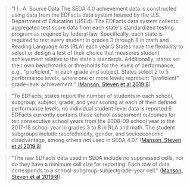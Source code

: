 > "I I . A.  Source Data The SEDA 4.0 achievement data is constructed using data from the EDFacts data system housed by the U.S. Department of Education (USEd). The EDFacts data system collects aggregated test score data from each state's standardized testing program as required by federal law. Specifically, each state is required to test every student in grades 3 through 8 in math and Reading Language Arts (RLA) each year.5 States have the flexibility to select or design a test of their choice that measures student achievement relative to the state's standards. Additionally, states set their own benchmarks or thresholds for the levels of performance, e.g., "proficient," in each grade and subject. States select 2 to 5 performance levels, where one or more levels represent "proficient" grade-level achievement." ([Manson, Steven et al 2019:8](zotero://open-pdf/library/items/Q5HJYYT3?page=8))

> "To EDFacts, states report the number of students in each school, subgroup, subject, grade, and year scoring at each of their defined performance levels; no individual student-level data is reported.6 EDFacts currently contains these school assessment outcomes for ten consecutive school years from the 2008-09 school year to the 2017-18 school year in grades 3 to 8 in RLA and math. The student subgroups include race/ethnicity, gender, and socioeconomic disadvantage, among others not used in SEDA 4.0." ([Manson, Steven et al 2019:8](zotero://open-pdf/library/items/Q5HJYYT3?page=8))

> "The raw EDFacts data used in SEDA include no suppressed cells, nor do they have a minimum cell size for reporting. Each row of data corresponds to a school-subgroup-subjectgrade-year cell." ([Manson, Steven et al 2019:8](zotero://open-pdf/library/items/Q5HJYYT3?page=8))
